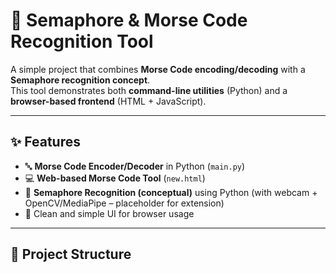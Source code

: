 # 🚩 Semaphore & Morse Code Recognition Tool

A simple project that combines **Morse Code encoding/decoding** with a **Semaphore recognition concept**.  
This tool demonstrates both **command-line utilities** (Python) and a **browser-based frontend** (HTML + JavaScript).

---

## ✨ Features
- 🔤 **Morse Code Encoder/Decoder** in Python (`main.py`)
- 💻 **Web-based Morse Code Tool** (`new.html`)  
- 🚩 **Semaphore Recognition (conceptual)** using Python (with webcam + OpenCV/MediaPipe – placeholder for extension)
- 🎨 Clean and simple UI for browser usage

---

## 📂 Project Structure
